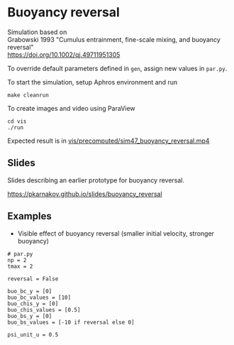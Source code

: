 # Buoyancy reversal

Simulation based on  
Grabowski 1993 "Cumulus entrainment, fine-scale mixing, and buoyancy reversal"  
<https://doi.org/10.1002/qj.49711951305>

To override default parameters defined in `gen`,
assign new values in `par.py`.

To start the simulation, setup Aphros environment and run
```
make cleanrun
```

To create images and video using ParaView
```
cd vis
./run
```

Expected result is in
[vis/precomputed/sim47_buoyancy_reversal.mp4](vis/precomputed/sim47_buoyancy_reversal.mp4)

## Slides

Slides describing an earlier prototype for buoyancy reversal.

<https://pkarnakov.github.io/slides/buoyancy_reversal>

## Examples

* Visible effect of buoyancy reversal
  (smaller initial velocity, stronger buoyancy)

```
# par.py
np = 2
tmax = 2

reversal = False

buo_bc_y = [0]
buo_bc_values = [10]
buo_chis_y = [0]
buo_chis_values = [0.5]
buo_bs_y = [0]
buo_bs_values = [-10 if reversal else 0]

psi_unit_u = 0.5
```
